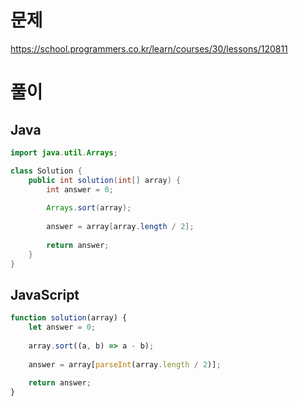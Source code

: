 # 문제
https://school.programmers.co.kr/learn/courses/30/lessons/120811

# 풀이
## Java
```java
import java.util.Arrays;

class Solution {
    public int solution(int[] array) {
        int answer = 0;
        
        Arrays.sort(array);
        
        answer = array[array.length / 2];
        
        return answer;
    }
}
```

## JavaScript
```javascript
function solution(array) {
    let answer = 0;
    
    array.sort((a, b) => a - b);
    
    answer = array[parseInt(array.length / 2)];
    
    return answer;
}
```

